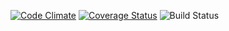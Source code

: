 [![Code Climate](https://codeclimate.com/github/kasawyer/restaurant-week/badges/gpa.svg)](https://codeclimate.com/github/kasawyer/restaurant-week)
[![Coverage Status](https://coveralls.io/repos/github/kasawyer/restaurant-week/badge.svg?branch=master)](https://coveralls.io/github/kasawyer/restaurant-week?branch=master)
![Build Status](https://codeship.com/projects/8d5583f0-c9f0-0134-a95b-461788d15a71/status?branch=master)

